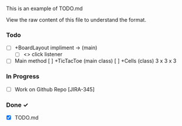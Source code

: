 This is an example of TODO.md

View the raw content of this file to understand the format.

### Todo

- [ ] +BoardLayout impliment -> (main)
   - [ ] <<inner class>> click listener   
-[ ] Main method
 [ ] +TicTacToe (main class)
 [ ] +Cells (class) 3 x 3 x 3 
### In Progress

- [ ] Work on Github Repo [JIRA-345]  

### Done ✓

- [x] TODO.md  
